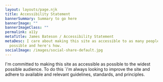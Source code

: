```yaml
---
layout: layouts/page.njk
title: Accessibility Statement
bannerSummary: Summary to go here
bannerImage: ""
bannerImageClass: ""
permalink: a11y
metaTitle: James Bateson / Accessibility Statement
metaDesc: I care about making this site as accessible to as many people as
  possible and here's how.
socialImage: /images/social-share-default.jpg
---
```

I'm committed to making this site as accessible as possible to the widest possible audience. To do this `i'm always looking to improve the site and adhere to available and relevant guidelines, standards, and principles.